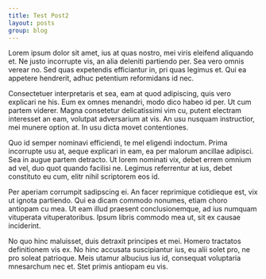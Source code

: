 ```yaml
---
title: Test Post2
layout: posts
group: blog
---
```


Lorem ipsum dolor sit amet, ius at quas nostro, mei viris eleifend aliquando et. Ne justo incorrupte vis, an alia deleniti partiendo per. Sea vero omnis verear no. Sed quas expetendis efficiantur in, pri quas legimus et. Qui ea appetere hendrerit, adhuc petentium reformidans id nec.

Consectetuer interpretaris et sea, eam at quod adipiscing, quis vero explicari ne his. Eum ex omnes menandri, modo dico habeo id per. Ut cum partem viderer. Magna consetetur delicatissimi vim cu, putent electram interesset an eam, volutpat adversarium at vis. An usu nusquam instructior, mei munere option at. In usu dicta movet contentiones.

Quo id semper nominavi efficiendi, te mel eligendi indoctum. Prima incorrupte usu at, aeque explicari in eam, ea per malorum ancillae adipisci. Sea in augue partem detracto. Ut lorem nominati vix, debet errem omnium ad vel, duo quot quando facilisi ne. Legimus referrentur at ius, debet constituto eu cum, elitr nihil scriptorem eos id.

Per aperiam corrumpit sadipscing ei. An facer reprimique cotidieque est, vix ut ignota partiendo. Qui ea dicam commodo nonumes, etiam choro antiopam cu mea. Ut eam illud praesent conclusionemque, ad ius numquam vituperata vituperatoribus. Ipsum libris commodo mea ut, sit ex causae inciderint.

No quo hinc maluisset, duis detraxit principes et mei. Homero tractatos definitionem vis ex. No hinc accusata suscipiantur ius, eu alii solet pro, ne pro soleat patrioque. Meis utamur albucius ius id, consequat voluptaria mnesarchum nec et. Stet primis antiopam eu vis.

